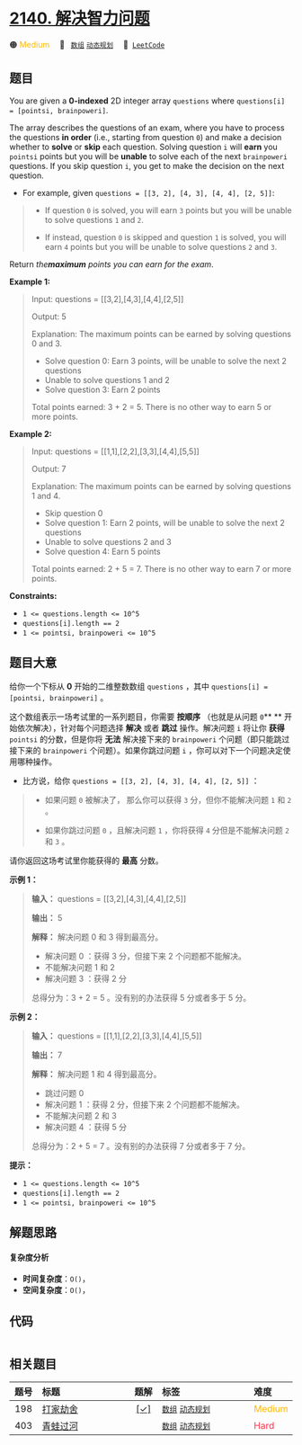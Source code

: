 # [2140. 解决智力问题](https://leetcode.com/problems/solving-questions-with-brainpower)

🟠 <font color=#ffb800>Medium</font>&emsp; 🔖&ensp; [`数组`](/outline/tag/array.md) [`动态规划`](/outline/tag/dynamic-programming.md)&emsp; 🔗&ensp;[`LeetCode`](https://leetcode.com/problems/solving-questions-with-brainpower)

## 题目

You are given a **0-indexed** 2D integer array `questions` where `questions[i]
= [pointsi, brainpoweri]`.

The array describes the questions of an exam, where you have to process the
questions **in order** (i.e., starting from question `0`) and make a decision
whether to **solve** or **skip** each question. Solving question `i` will
**earn** you `pointsi` points but you will be **unable** to solve each of the
next `brainpoweri` questions. If you skip question `i`, you get to make the
decision on the next question.

  * For example, given `questions = [[3, 2], [4, 3], [4, 4], [2, 5]]`: 
> 
> * If question `0` is solved, you will earn `3` points but you will be unable to solve questions `1` and `2`.
> 
> * If instead, question `0` is skipped and question `1` is solved, you will earn `4` points but you will be unable to solve questions `2` and `3`.

Return _the**maximum** points you can earn for the exam_.



**Example 1:**

> Input: questions = [[3,2],[4,3],[4,4],[2,5]]
> 
> Output: 5
> 
> Explanation: The maximum points can be earned by solving questions 0 and 3.
> - Solve question 0: Earn 3 points, will be unable to solve the next 2 questions
> - Unable to solve questions 1 and 2
> - Solve question 3: Earn 2 points
> 
> Total points earned: 3 + 2 = 5. There is no other way to earn 5 or more points.

**Example 2:**

> Input: questions = [[1,1],[2,2],[3,3],[4,4],[5,5]]
> 
> Output: 7
> 
> Explanation: The maximum points can be earned by solving questions 1 and 4.
> - Skip question 0
> - Solve question 1: Earn 2 points, will be unable to solve the next 2 questions
> - Unable to solve questions 2 and 3
> - Solve question 4: Earn 5 points
> 
> Total points earned: 2 + 5 = 7. There is no other way to earn 7 or more points.

**Constraints:**

  * `1 <= questions.length <= 10^5`
  * `questions[i].length == 2`
  * `1 <= pointsi, brainpoweri <= 10^5`


## 题目大意

给你一个下标从 **0**  开始的二维整数数组 `questions` ，其中 `questions[i] = [pointsi,
brainpoweri]` 。

这个数组表示一场考试里的一系列题目，你需要 **按顺序**  （也就是从问题 `0`** ** 开始依次解决），针对每个问题选择 **解决**  或者
**跳过**  操作。解决问题 `i` 将让你 **获得**   `pointsi` 的分数，但是你将 **无法**  解决接下来的
`brainpoweri` 个问题（即只能跳过接下来的 `brainpoweri` 个问题）。如果你跳过问题 `i` ，你可以对下一个问题决定使用哪种操作。

  * 比方说，给你 `questions = [[3, 2], [4, 3], [4, 4], [2, 5]]` ： 
> 
> * 如果问题 `0` 被解决了， 那么你可以获得 `3` 分，但你不能解决问题 `1` 和 `2` 。
> 
> * 如果你跳过问题 `0` ，且解决问题 `1` ，你将获得 `4` 分但是不能解决问题 `2` 和 `3` 。

请你返回这场考试里你能获得的 **最高**  分数。



**示例 1：**

> 
> 
> 
> 
> 
> **输入：** questions = [[3,2],[4,3],[4,4],[2,5]]
> 
> **输出：** 5
> 
> **解释：** 解决问题 0 和 3 得到最高分。
> - 解决问题 0 ：获得 3 分，但接下来 2 个问题都不能解决。
> - 不能解决问题 1 和 2
> - 解决问题 3 ：获得 2 分
> 
> 总得分为：3 + 2 = 5 。没有别的办法获得 5 分或者多于 5 分。
> 
> 

**示例 2：**

> 
> 
> 
> 
> 
> **输入：** questions = [[1,1],[2,2],[3,3],[4,4],[5,5]]
> 
> **输出：** 7
> 
> **解释：** 解决问题 1 和 4 得到最高分。
> - 跳过问题 0
> - 解决问题 1 ：获得 2 分，但接下来 2 个问题都不能解决。
> - 不能解决问题 2 和 3
> - 解决问题 4 ：获得 5 分
> 
> 总得分为：2 + 5 = 7 。没有别的办法获得 7 分或者多于 7 分。
> 
> 



**提示：**

  * `1 <= questions.length <= 10^5`
  * `questions[i].length == 2`
  * `1 <= pointsi, brainpoweri <= 10^5`


## 解题思路

#### 复杂度分析

- **时间复杂度**：`O()`，
- **空间复杂度**：`O()`，

## 代码

```javascript

```

## 相关题目

<!-- prettier-ignore -->
| 题号 | 标题 | 题解 | 标签 | 难度 |
| :------: | :------ | :------: | :------ | :------ |
| 198 | [打家劫舍](https://leetcode.com/problems/house-robber) | [[✓]](/problem/0198) |  [`数组`](/outline/tag/array.md) [`动态规划`](/outline/tag/dynamic-programming.md) | <font color=#ffb800>Medium</font> |
| 403 | [青蛙过河](https://leetcode.com/problems/frog-jump) |  |  [`数组`](/outline/tag/array.md) [`动态规划`](/outline/tag/dynamic-programming.md) | <font color=#ff334b>Hard</font> |

<style>
.blue {
    background-color: #096dd9;
    padding: 0.25rem 0.5rem;
    margin: 0;
    font-size: 0.85em;
    border-radius: 3px;
    color: white;
    font-weight: 500;
}
table th:first-of-type { width: 10%; }
table th:nth-of-type(2) { width: 35%; }
table th:nth-of-type(3) { width: 10%; }
table th:nth-of-type(4) { width: 35%; }
table th:nth-of-type(5) { width: 10%; }
</style>
